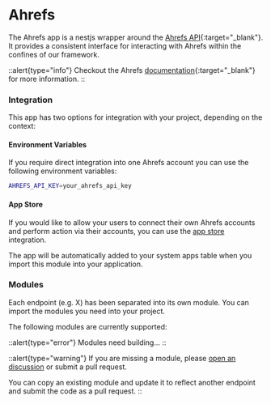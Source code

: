 # Ahrefs

The Ahrefs app is a nestjs wrapper around the [Ahrefs API](https://docs.ahrefs.com/docs/api/reference%2Fintroduction){:target="_blank"}. It provides a consistent interface for interacting with Ahrefs within the confines of our framework.

::alert{type="info"}
Checkout the Ahrefs [documentation](https://docs.ahrefs.com/docs/api/reference%2Fintroduction){:target="_blank"} for more information.
::

### Integration

This app has two options for integration with your project, depending on the context:

#### Environment Variables

If you require direct integration into one Ahrefs account you can use the following environment variables:

```bash
AHREFS_API_KEY=your_ahrefs_api_key
```

#### App Store

If you would like to allow your users to connect their own Ahrefs accounts and perform action via their accounts, you can use the [app store](/backend/app-store/readme) integration.

The app will be automatically added to your system apps table when you import this module into your application.

### Modules

Each endpoint (e.g. X) has been separated into its own module. You can import the modules you need into your project.

The following modules are currently supported:

::alert{type="error"}
Modules need building...
::


::alert{type="warning"}
If you are missing a module, please [open an discussion](https://github.com/juicyllama/framework/discussions) or submit a pull request.

You can copy an existing module and update it to reflect another endpoint and submit the code as a pull request.
::
